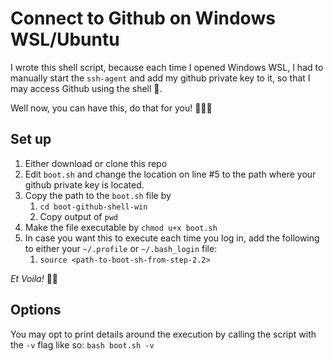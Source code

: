 # Connect to Github on Windows WSL/Ubuntu

I wrote this shell script, because each time I opened Windows WSL, I had to manually start the `ssh-agent` and add my github private key to it, so that I may access Github using the shell 😤. 

Well now, you can have this, do that for you! 🎊🎊🎊

## Set up

1. Either download or clone this repo
2. Edit `boot.sh` and change the location on line #5 to the path where your github private key is located.
3. Copy the path to the `boot.sh` file by
   1. `cd boot-github-shell-win`
   2. Copy output of `pwd`
4. Make the file executable by `chmod u+x boot.sh`
5. In case you want this to execute each time you log in, add the following to either your `~/.profile` or `~/.bash_login` file:
   1. `source <path-to-boot-sh-from-step-2.2>`

*Et Voila!* 🥐🗼

## Options

You may opt to print details around the execution by calling the script with the `-v` flag like so: `bash boot.sh -v`